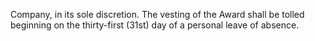 Company, in its sole discretion. The vesting of the Award shall be tolled beginning on the thirty-first (31st)
day of a personal leave of absence.